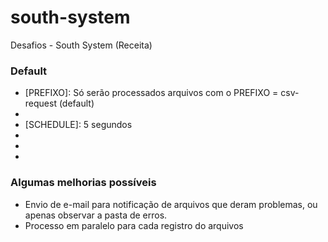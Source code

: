 # south-system
Desafios - South System (Receita)

### Default
- [PREFIXO]: Só serão processados arquivos com o PREFIXO = csv-request (default)
- [SEPARATOR]: ";"
- [SCHEDULE]: 5 segundos
- [INPUT FILE]: "{jar-path}/IRS/REQUEST/account"
- [OUTPUT FILE]: "{jar-path}/IRS/RESPONSE/account"
- [ERROR FILE]: "{jar-path}/IRS/ERROR/account"

### Algumas melhorias possíveis
- Envio de e-mail para notificação de arquivos que deram problemas, ou apenas observar a pasta de erros.
- Processo em paralelo para cada registro do arquivos
